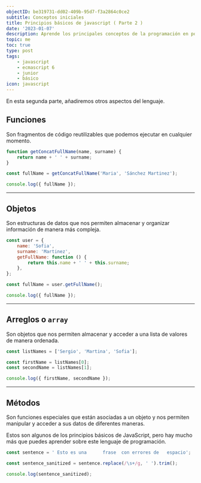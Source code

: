 ```yaml
---
objectID: be319731-dd02-409b-95d7-f3a2864c0ce2
subtitle: Conceptos iniciales
title: Principios básicos de javascript ( Parte 2 )
date: '2023-01-07'
description: Aprende los principales conceptos de la programación en pocas lineas
topic: me
toc: true
type: post
tags:
    - javascript
    - ecmascript 6
    - junior
    - básico
icon: javascript
---
```


En esta segunda parte, añadiremos otros aspectos del lenguaje.

## Funciones

Son fragmentos de código reutilizables que podemos ejecutar en cualquier momento.

```js
function getConcatFullName(name, surname) {
	return name + ' ' + surname;
}

const fullName = getConcatFullName('Maria', 'Sánchez Martinez');

console.log({ fullName });
```

---

## Objetos

Son estructuras de datos que nos permiten almacenar y organizar información de manera más compleja.

```js
const user = {
	name: 'Sofia',
	surname: 'Martinez',
	getFullName: function () {
		return this.name + ' ' + this.surname;
	},
};

const fullName = user.getFullName();

console.log({ fullName });
```

---

## Arreglos o `array`

Son objetos que nos permiten almacenar y acceder a una lista de valores de manera ordenada.

```js
const listNames = ['Sergio', 'Martina', 'Sofia'];

const firstName = listNames[0];
const secondName = listNames[1];

console.log({ firstName, secondName });
```

---

## Métodos

Son funciones especiales que están asociadas a un objeto y nos permiten manipular y acceder a sus datos de diferentes maneras.

Estos son algunos de los principios básicos de JavaScript, pero hay mucho más que puedes aprender sobre este lenguaje de programación.

```js
const sentence = ' Esto es una      frase  con errores de   espacio';

const sentence_sanitized = sentence.replace(/\s+/g, ' ').trim();

console.log(sentence_sanitized);
```
